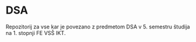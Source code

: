 # DSA

Repozitorij za vse kar je povezano z predmetom DSA v 5. semestru študija na 1. stopnji FE VSŠ IKT.
